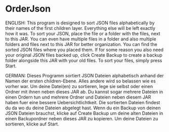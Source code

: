 # OrderJson

ENGLISH:
This program is designed to sort JSON files alphabetically by their names of the first children layer. Everything else will be left exactly how it was.
To sort your JSON, place the file or a folder with the files, next to this JAR. 
You can even have multiple files in a folder and also multiple folders and files next to this JAR for better organization. You can find the sorted JSON files where you placed them. If for some reason you also need your original JSON files backed up, click Create Backup to create a backup folder alongside this JAR with your old files. 
To sort your files, simply press Start.

GERMAN:
Dieses Programm sortiert JSON Dateien alphabetisch anhand der Namen der ersten children-Ebene. Alles andere wird so belassen wie es vorher war.
Um deine Datei(en) zu sortieren, lege sie selbst oder einen Ordner mit ihnen neben dieses JAR ab.
Du kannst sogar mehrere Dateien in einen Ordern tun und mehrere Ordner und Dateien neben diesem JAR haben fuer eine bessere Uebersichtlichtkeit. Die sortierten Dateien findest du da wo du deine Dateien abgelegt hast. Wenn du ein Backup von deinen JSON Dateien brauchst, klicke auf Create Backup um deine alten Dateien in einen Backupordner neben dieses JAR zu kopieren.
Um deine Dateien zu sortieren, klicke auf Start.
